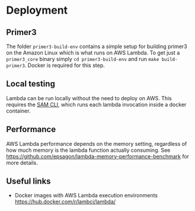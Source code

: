 # Deployment

## Primer3

The folder `primer3-build-env` contains a simple setup for building primer3 on
the Amazon Linux which is what runs on AWS Lambda. To get just a `primer3_core`
binary simply `cd primer3-build-env` and run `make build-primer3`. Docker is
required for this step.

## Local testing

Lambda can be run locally without the need to deploy on AWS. This requires the
[SAM CLI](https://docs.aws.amazon.com/lambda/latest/dg/test-sam-cli.html),
which runs each lambda invocation inside a docker container.

## Performance

AWS Lambda performance depends on the memory setting, regardless of how much
memory is the lambda function actually consuming. See
https://github.com/epsagon/lambda-memory-performance-benchmark for more
details.

## Useful links

- Docker images with AWS Lambda execution environments https://hub.docker.com/r/lambci/lambda/

